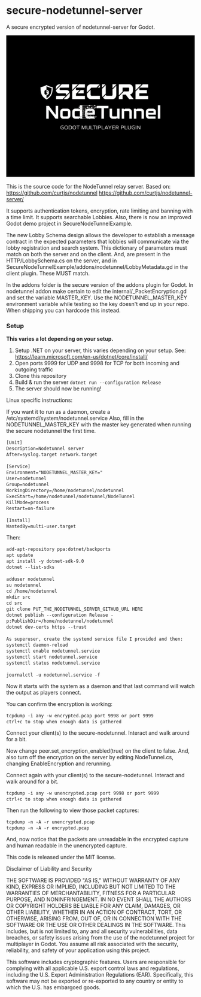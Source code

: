 # secure-nodetunnel-server
A secure encrypted version of nodetunnel-server for Godot.

![Secure-Nodetunnel](secure_nt_logo.png?raw=true "Secure Nodetunnel for Godot")

This is the source code for the NodeTunnel relay server. Based on:
https://github.com/curtjs/nodetunnel
https://github.com/curtjs/nodetunnel-server/

It supports authentication tokens, encryption, rate limiting and banning with a time limit. It supports searchable Lobbies. Also, there is now an improved Godot demo project in SecureNodeTunnelExample.

The new Lobby Schema design allows the developer to establish a message contract in the expected parameters
that lobbies will communicate via the lobby registration and search system. This dictionary of parameters
must match on both the server and on the client. And, are present in the HTTP/LobbySchema.cs on the server,
and in SecureNodeTunnelExample/addons/nodetunnel/LobbyMetadata.gd in the client plugin. These MUST match.

In the addons folder is the secure version of the addons plugin for Godot.
In nodetunnel addon make certain to edit the internal/_PacketEncryption.gd and set the variable MASTER_KEY.
Use the NODETUNNEL_MASTER_KEY environment variable while testing so the key doesn't end up in your repo.
When shipping you can hardcode this instead.


### Setup
**This varies a lot depending on your setup.**
1. Setup .NET on your server, this varies depending on your setup. See: https://learn.microsoft.com/en-us/dotnet/core/install/
2. Open ports 9999 for UDP and 9998 for TCP for both incoming and outgoing traffic
3. Clone this repository
4. Build & run the server
   ```dotnet run --configuration Release```
5. The server should now be running! 


Linux specific instructions:

If you want it to run as a daemon, create a /etc/systemd/system/nodetunnel.service
Also, fill in the NODETUNNEL_MASTER_KEY with the master key generated when running the secure nodetunnel the first time.

```
[Unit]
Description=Nodetunnel server
After=syslog.target network.target

[Service]
Environment="NODETUNNEL_MASTER_KEY="
User=nodetunnel
Group=nodetunnel
WorkingDirectory=/home/nodetunnel/nodetunnel
ExecStart=/home/nodetunnel/nodetunnel/NodeTunnel
KillMode=process
Restart=on-failure

[Install]
WantedBy=multi-user.target 
```

Then:
```
add-apt-repository ppa:dotnet/backports
apt update
apt install -y dotnet-sdk-9.0
dotnet --list-sdks

adduser nodetunnel
su nodetunnel
cd /home/nodetunnel
mkdir src
cd src
git clone PUT_THE_NODETUNNEL_SERVER_GITHUB_URL HERE
dotnet publish --configuration Release -p:PublishDir=/home/nodetunnel/nodetunnel
dotnet dev-certs https --trust

As superuser, create the systemd service file I provided and then:
systemctl daemon-reload
systemctl enable nodetunnel.service
systemctl start nodetunnel.service
systemctl status nodetunnel.service

journalctl -u nodetunnel.service -f
```

Now it starts with the system as a daemon and that last command will watch the output as players connect. 

You can confirm the encryption is working:
```
tcpdump -i any -w encrypted.pcap port 9998 or port 9999
ctrl+c to stop when enough data is gathered
```
Connect your client(s) to the secure-nodetunnel. Interact and walk around for a bit.

Now change peer.set_encryption_enabled(true) on the client to false.
And, also turn off the encryption on the server by editing NodeTunnel.cs, changing EnableEncryption and rerunning.

Connect again with your client(s) to the secure-nodetunnel. Interact and walk around for a bit.
```
tcpdump -i any -w unencrypted.pcap port 9998 or port 9999
ctrl+c to stop when enough data is gathered
```

Then run the following to view those packet captures:
```
tcpdump -n -A -r unencrypted.pcap
tcpdump -n -A -r encrypted.pcap
```
And, now notice that the packets are unreadable in the encrypted capture and human readable in the unencrypted capture.

This code is released under the MIT license.

Disclaimer of Liability and Security

THE SOFTWARE IS PROVIDED "AS IS," WITHOUT WARRANTY OF ANY KIND, EXPRESS OR IMPLIED, INCLUDING BUT NOT LIMITED TO THE WARRANTIES OF MERCHANTABILITY, FITNESS FOR A PARTICULAR PURPOSE, AND NONINFRINGEMENT. IN NO EVENT SHALL THE AUTHORS OR COPYRIGHT HOLDERS BE LIABLE FOR ANY CLAIM, DAMAGES, OR OTHER LIABILITY, WHETHER IN AN ACTION OF CONTRACT, TORT, OR OTHERWISE, ARISING FROM, OUT OF, OR IN CONNECTION WITH THE SOFTWARE OR THE USE OR OTHER DEALINGS IN THE SOFTWARE. This includes, but is not limited to, any and all security vulnerabilities, data breaches, or safety issues arising from the use of the nodetunnel project for multiplayer in Godot. You assume all risk associated with the security, reliability, and safety of your application using this project.

This software includes cryptographic features. Users are responsible for complying with all applicable U.S. export control laws and regulations, including the U.S. Export Administration Regulations (EAR). Specifically, this software may not be exported or re-exported to any country or entity to which the U.S. has embargoed goods.
